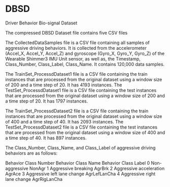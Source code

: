 # DBSD
Driver Behavior Bio-signal Dataset

The compressed DBSD Dataset file contains five CSV files

The CollectedDataSamples file is a CSV file containing all samples of aggressive driving behaviors. It is collected from the accelerometer (Accel_X, Accel_Y, Accel_Z) and gyroscope (Gyro_X, Gyro_Y, Gyro_Z) of the Wearable Shimmer3 IMU Unit sensor, as well as, the Timestamp, Class_Number, Class_Label, Class_Name. 
It contains 120,000 data samples.

The TrainSet_ProcessdDataset1 file is a CSV file containing the train instances that are processed from the original dataset using a window size of 200 and a time step of 20. It has 4193 instances.
The TestSet_ProcessdDataset1 file is a CSV file containing the test instances that are processed from the original dataset using a window size of 200 and a time step of 20. It has 1797 instances.

The TrainSet_ProcessdDataset2 file is a CSV file containing the train instances that are processed from the original dataset using a window size of 400 and a time step of 40. It has 2093 instances.
The TestSet_ProcessdDataset2 file is a CSV file containing the test instances that are processed from the original dataset using a window size of 400 and a time step of 40. It has 897 instances.
  
The Class_Number, Class_Name, and Class_Label of aggressive driving behaviors are as follows:

Behavior Class Number	Behavior Class Name	          Behavior Class Label
0	                Non-aggressive	                  NonAgr
1	                Aggressive breaking	          AgrBrk
2	                Aggressive acceleration	          AgrAce
3	                Aggressive left lane change       AgrLefLanCha
4	                Aggressive right lane change      AgrRigLanCha
